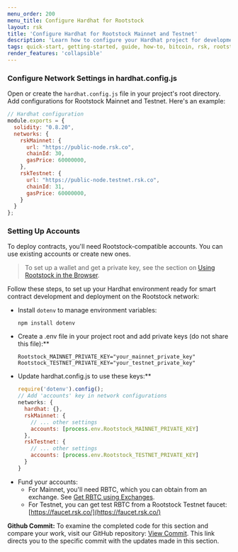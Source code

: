 ```yaml
---
menu_order: 200
menu_title: Configure Hardhat for Rootstock
layout: rsk
title: 'Configure Hardhat for Rootstock Mainnet and Testnet'
description: 'Learn how to configure your Hardhat project for development on Rootstock testnet and mainnet'
tags: quick-start, getting-started, guide, how-to, bitcoin, rsk, rootstock, blockchain
render_features: 'collapsible'
---
```

### Configure Network Settings in hardhat.config.js

Open or create the `hardhat.config.js` file in your project's root directory. Add configurations for Rootstock Mainnet and Testnet. Here's an example:

```js
// Hardhat configuration
module.exports = {
  solidity: "0.8.20",
  networks: {
    rskMainnet: {
      url: "https://public-node.rsk.co",
      chainId: 30,
      gasPrice: 60000000,
    },
    rskTestnet: {
      url: "https://public-node.testnet.rsk.co",
      chainId: 31,
      gasPrice: 60000000,
    }
  }
};
```

### Setting Up Accounts

To deploy contracts, you'll need Rootstock-compatible accounts. You can use existing accounts or create new ones.

> To set up a wallet and get a private key, see the section on [Using Rootstock in the Browser](https://dev.rootstock.io/guides/quickstart/browser/#private-keys-and-public-keys).

Follow these steps, to set up your Hardhat environment ready for smart contract development and deployment on the Rootstock network:

[](#top "collapsible")
- Install `dotenv` to manage environment variables:
    ```shell
    npm install dotenv
    ```
- Create a .env file in your project root and add private keys (do not share this file):**
    ```shell
    Rootstock_MAINNET_PRIVATE_KEY="your_mainnet_private_key"
    Rootstock_TESTNET_PRIVATE_KEY="your_testnet_private_key"
    ```
- Update hardhat.config.js to use these keys:**
    ```js
    require('dotenv').config();
    // Add 'accounts' key in network configurations
    networks: {
      hardhat: {},
      rskMainnet: {
        // ... other settings
        accounts: [process.env.Rootstock_MAINNET_PRIVATE_KEY]
      },
      rskTestnet: {
        // ... other settings
        accounts: [process.env.Rootstock_TESTNET_PRIVATE_KEY]
      }
    }
    ```
- Fund your accounts:
    - For Mainnet, you'll need RBTC, which you can obtain from an exchange. See [Get RBTC using Exchanges](https://dev.rootstock.io/guides/get-crypto-on-rsk/rbtc-exchanges/).
    - For Testnet, you can get test RBTC from a Rootstock Testnet faucet: [https://faucet.rsk.co/](https://faucet.rsk.co/)

**Github Commit:** To examine the completed code for this section and compare your work, visit our GitHub repository: [View Commit](https://github.com/jesus-iov/rootstock-quick-start-guide/commit/83f32831b14a646c7812752f1b3ba60c19ed7e39). This link directs you to the specific commit with the updates made in this section.
